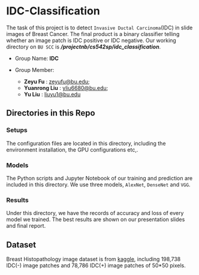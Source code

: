 # IDC-Classification
The task of this project is to detect ```Invasive Ductal Carcinoma```(IDC) in slide images of Breast Cancer. The final product is a binary classifier telling whether an image patch is IDC positive or IDC negative. Our working directory on ```BU SCC``` is  ***/projectnb/cs542sp/idc_classification***.
   
* Group Name: **IDC**   

* Group Member:  
  + **Zeyu Fu** : zeyufu@bu.edu; 
  + **Yuanrong Liu** : yliu6680@bu.edu; 
  + **Yu Liu** : liuyu1@bu.edu   

## Directories in this Repo 

### Setups
The configuration files are located in this directory, including the environment installation, the GPU configurations etc,.

### Models
The Python scripts and Jupyter Notebook of our training and prediction are included in this directory. We use three models, ```AlexNet```, ```DenseNet``` and ```VGG```.

### Results
Under this directory, we have the records of accuracy and loss of every model we trained. The best results are shown on our presentation slides and final report.

## Dataset
Breast Histopathology image dataset is from [kaggle](https://www.kaggle.com/paultimothymooney/breast-histopathology-images), including 198,738 IDC(-) image patches and 78,786 IDC(+) image patches of 50*50 pixels. 
